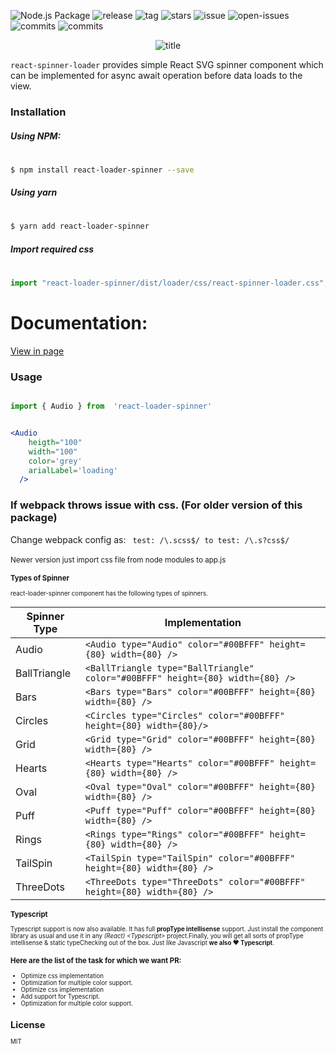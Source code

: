 ![Node.js Package](https://github.com/mhnpd/react-loader-spinner/workflows/Node.js%20Package/badge.svg?branch=master)
![release](https://badgen.net/github/release/mhnpd/react-loader-spinner)
![tag](https://badgen.net/github/tag/mhnpd/react-loader-spinner)
![stars](https://badgen.net/github/stars/mhnpd/react-loader-spinner)
![issue](https://badgen.net/github/issues/mhnpd/react-loader-spinner)
![open-issues](https://badgen.net/github/open-issues/mhnpd/react-loader-spinner)
![commits](https://badgen.net/github/commits/mhnpd/react-loader-spinner)
![commits](https://badgen.net/github/assets-dl/mhnpd/react-loader-spinner)

<div style="text-align:center;">
<p>
  <img src="/logo/logo.png" alt="title"/>
</p>
</div>

`react-spinner-loader` provides simple React SVG spinner component which can be implemented for async await operation before data loads to the view.

### Installation

##### Using NPM:

#

```sh
$ npm install react-loader-spinner --save
```

##### Using yarn

#

```sh
$ yarn add react-loader-spinner
```

##### Import required css

#

```js
import "react-loader-spinner/dist/loader/css/react-spinner-loader.css";
```

# Documentation:

[View in page](https://mhnpd.github.io/react-loader-spinner)

### Usage
```jsx

import { Audio } from  'react-loader-spinner'


<Audio
    heigth="100"
    width="100"
    color='grey'
    arialLabel='loading'
  />
```

### If webpack throws issue with css. (For older version of this package)

Change webpack config as:
` test: /\.scss$/ to test: /\.s?css$/`
<br/><br/>
<small>Newer version just import css file from node modules to app.js<small>

### Types of Spinner

react-loader-spinner component has the following types of spinners.

| Spinner Type | Implementation                                                                |
| ------------ |-------------------------------------------------------------------------------|
| Audio        | `<Audio type="Audio" color="#00BFFF" height={80} width={80} />`               |
| BallTriangle | `<BallTriangle type="BallTriangle" color="#00BFFF" height={80} width={80} />` |
| Bars         | `<Bars type="Bars" color="#00BFFF" height={80} width={80} />`                 |
| Circles      | `<Circles type="Circles" color="#00BFFF" height={80} width={80}/>`            |
| Grid         | `<Grid type="Grid" color="#00BFFF" height={80} width={80} />`                 |
| Hearts       | `<Hearts type="Hearts" color="#00BFFF" height={80} width={80} />`             |
| Oval         | `<Oval type="Oval" color="#00BFFF" height={80} width={80} />`                 |
| Puff         | `<Puff type="Puff" color="#00BFFF" height={80} width={80} />`                 |
| Rings        | `<Rings type="Rings" color="#00BFFF" height={80} width={80} />`               |
| TailSpin     | `<TailSpin type="TailSpin" color="#00BFFF" height={80} width={80} />`         |
| ThreeDots    | `<ThreeDots type="ThreeDots" color="#00BFFF" height={80} width={80} />`       |


### Typescript

Typescript support is now also available. It has full **propType intellisense** support. Just install the component library as usual and use it in any _(React) \<Typescript\>_ project.Finally, you will get all sorts of propType intellisense & static typeChecking out of the box. Just like Javascript **we also ❤ Typescript**.

### Here are the list of the task for which we want PR:

- Optimize css implementation
- Optimization for multiple color support.
- Optimize css implementation
- Add support for Typescript.
- Optimization for multiple color support.

## License

MIT
